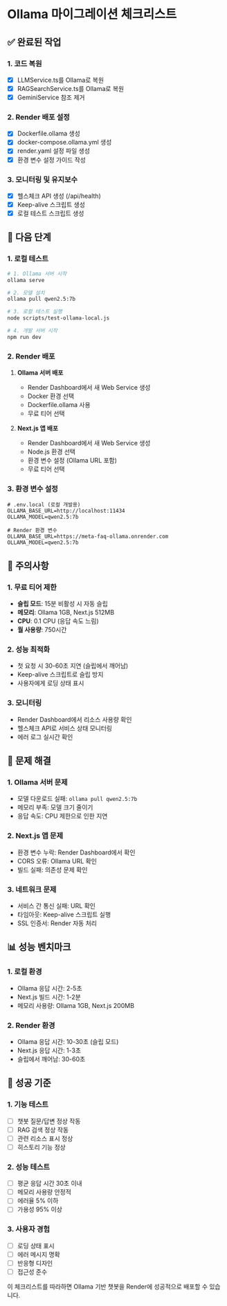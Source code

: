 # Ollama 마이그레이션 체크리스트

## ✅ 완료된 작업

### 1. 코드 복원
- [x] LLMService.ts를 Ollama로 복원
- [x] RAGSearchService.ts를 Ollama로 복원
- [x] GeminiService 참조 제거

### 2. Render 배포 설정
- [x] Dockerfile.ollama 생성
- [x] docker-compose.ollama.yml 생성
- [x] render.yaml 설정 파일 생성
- [x] 환경 변수 설정 가이드 작성

### 3. 모니터링 및 유지보수
- [x] 헬스체크 API 생성 (/api/health)
- [x] Keep-alive 스크립트 생성
- [x] 로컬 테스트 스크립트 생성

## 🔄 다음 단계

### 1. 로컬 테스트
```bash
# 1. Ollama 서버 시작
ollama serve

# 2. 모델 설치
ollama pull qwen2.5:7b

# 3. 로컬 테스트 실행
node scripts/test-ollama-local.js

# 4. 개발 서버 시작
npm run dev
```

### 2. Render 배포
1. **Ollama 서버 배포**
   - Render Dashboard에서 새 Web Service 생성
   - Docker 환경 선택
   - Dockerfile.ollama 사용
   - 무료 티어 선택

2. **Next.js 앱 배포**
   - Render Dashboard에서 새 Web Service 생성
   - Node.js 환경 선택
   - 환경 변수 설정 (Ollama URL 포함)
   - 무료 티어 선택

### 3. 환경 변수 설정
```env
# .env.local (로컬 개발용)
OLLAMA_BASE_URL=http://localhost:11434
OLLAMA_MODEL=qwen2.5:7b

# Render 환경 변수
OLLAMA_BASE_URL=https://meta-faq-ollama.onrender.com
OLLAMA_MODEL=qwen2.5:7b
```

## 🚨 주의사항

### 1. 무료 티어 제한
- **슬립 모드**: 15분 비활성 시 자동 슬립
- **메모리**: Ollama 1GB, Next.js 512MB
- **CPU**: 0.1 CPU (응답 속도 느림)
- **월 사용량**: 750시간

### 2. 성능 최적화
- 첫 요청 시 30-60초 지연 (슬립에서 깨어남)
- Keep-alive 스크립트로 슬립 방지
- 사용자에게 로딩 상태 표시

### 3. 모니터링
- Render Dashboard에서 리소스 사용량 확인
- 헬스체크 API로 서비스 상태 모니터링
- 에러 로그 실시간 확인

## 🔧 문제 해결

### 1. Ollama 서버 문제
- 모델 다운로드 실패: `ollama pull qwen2.5:7b`
- 메모리 부족: 모델 크기 줄이기
- 응답 속도: CPU 제한으로 인한 지연

### 2. Next.js 앱 문제
- 환경 변수 누락: Render Dashboard에서 확인
- CORS 오류: Ollama URL 확인
- 빌드 실패: 의존성 문제 확인

### 3. 네트워크 문제
- 서비스 간 통신 실패: URL 확인
- 타임아웃: Keep-alive 스크립트 실행
- SSL 인증서: Render 자동 처리

## 📊 성능 벤치마크

### 1. 로컬 환경
- Ollama 응답 시간: 2-5초
- Next.js 빌드 시간: 1-2분
- 메모리 사용량: Ollama 1GB, Next.js 200MB

### 2. Render 환경
- Ollama 응답 시간: 10-30초 (슬립 모드)
- Next.js 응답 시간: 1-3초
- 슬립에서 깨어남: 30-60초

## 🎯 성공 기준

### 1. 기능 테스트
- [ ] 챗봇 질문/답변 정상 작동
- [ ] RAG 검색 정상 작동
- [ ] 관련 리소스 표시 정상
- [ ] 히스토리 기능 정상

### 2. 성능 테스트
- [ ] 평균 응답 시간 30초 이내
- [ ] 메모리 사용량 안정적
- [ ] 에러율 5% 이하
- [ ] 가용성 95% 이상

### 3. 사용자 경험
- [ ] 로딩 상태 표시
- [ ] 에러 메시지 명확
- [ ] 반응형 디자인
- [ ] 접근성 준수

이 체크리스트를 따라하면 Ollama 기반 챗봇을 Render에 성공적으로 배포할 수 있습니다.
